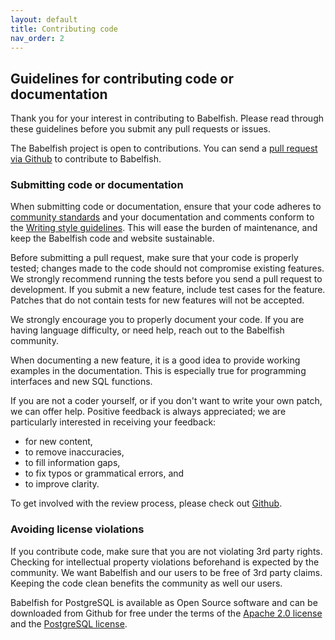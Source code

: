 ```yaml
---
layout: default
title: Contributing code
nav_order: 2
---
```


## Guidelines for contributing code or documentation

Thank you for your interest in contributing to Babelfish.
Please read through these guidelines before you submit any pull requests or
issues. 

The Babelfish project is open to contributions. You can send a [pull request via
Github](https://docs.github.com/en/github/collaborating-with-pull-requests/proposing-changes-to-your-work-with-pull-requests/about-pull-requests) to contribute to Babelfish.


### Submitting code or documentation

When submitting code or documentation, ensure that your code adheres to
[community standards](https://www.postgresql.org/docs/current/source.html) and your
documentation and comments conform to the [Writing style guidelines](https://github.com/babelfish-for-postgresql/babelfish_project_website#writing-style-guidelines). 
This will ease the burden of maintenance, and keep the Babelfish code and website sustainable.

Before submitting a pull request, make sure that your code is properly tested; changes made to 
the code should not compromise existing features. We strongly recommend running the tests
before you send a pull request to development. If you submit a new feature, include 
test cases for the feature.  Patches that do not contain tests for new features will not be 
accepted.

We strongly encourage you to properly document your code.  If you are having language difficulty, or 
need help, reach out to the Babelfish community.

When documenting a new feature, it is a good idea to provide working examples in the 
documentation.  This is especially true for programming interfaces and new SQL functions. 

If you are not a coder yourself, or if you don't want to write your own patch, we
can offer help. Positive feedback is always appreciated; we are particularly interested in 
receiving your feedback:

- for new content,
- to remove inaccuracies,
- to fill information gaps,
- to fix typos or grammatical errors, and
- to improve clarity.

To get involved with the review process, please check out
[Github](https://github.com/babelfish-for-postgresql/postgresql_modified_for_babelfish).


### Avoiding license violations

If you contribute code, make sure that you are not violating 3rd party rights.
Checking for intellectual property violations beforehand is expected by the community. We want
Babelfish and our users to be free of 3rd party claims. Keeping the code clean benefits 
the community as well our users.

Babelfish for PostgreSQL is available as Open Source software and can be downloaded from Github for
free under the terms of the
[Apache 2.0 license](https://www.apache.org/licenses/LICENSE-2.0) and the
[PostgreSQL license](https://www.postgresql.org/about/licence/).


